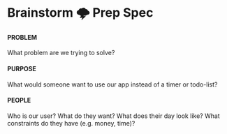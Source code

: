 # Brainstorm 🌩 Prep Spec

#### PROBLEM  
What problem are we trying to solve?

#### PURPOSE
What would someone want to use our app instead of a timer or todo-list?

#### PEOPLE
Who is our user? What do they want? What does their day look like? What constraints do they have (e.g. money, time)?


